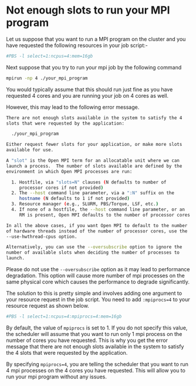 # Not enough slots to run your MPI program

Let us suppose that you want to run a MPI program on the cluster and you have requested the following resources in your job script:-

```bash
#PBS -l select=1:ncpus=4:mem=16gb
```

Next suppose that you try to run your mpi job by the following command

```bash
mpirun -np 4 ./your_mpi_program
```

You would typically assume that this should run just fine as you have requested 4 cores and you are running your job on 4 cores as well.

However, this may lead to the following error message.

```bash
There are not enough slots available in the system to satisfy the 4
slots that were requested by the application:

  ./your_mpi_program

Either request fewer slots for your application, or make more slots
available for use.

A "slot" is the Open MPI term for an allocatable unit where we can
launch a process.  The number of slots available are defined by the
environment in which Open MPI processes are run:

  1. Hostfile, via "slots=N" clauses (N defaults to number of
     processor cores if not provided)
  2. The --host command line parameter, via a ":N" suffix on the
     hostname (N defaults to 1 if not provided)
  3. Resource manager (e.g., SLURM, PBS/Torque, LSF, etc.)
  4. If none of a hostfile, the --host command line parameter, or an
     RM is present, Open MPI defaults to the number of processor cores

In all the above cases, if you want Open MPI to default to the number
of hardware threads instead of the number of processor cores, use the
--use-hwthread-cpus option.

Alternatively, you can use the --oversubscribe option to ignore the
number of available slots when deciding the number of processes to
launch.
```

Please do not use the `--oversubscribe` option as it may lead to performance degradation. This option will cause more number of mpi processes on the same physical core which causes the performance to degrade significantly.

The solution to this is pretty simple and involves adding one argument to your resource request in the job script. You need to add `:mpiprocs=4` to your resource request as shown below.

```bash
#PBS -l select=1:ncpus=4:mpiprocs=4:mem=16gb
```

By default, the value of `mpiprocs` is set to 1. If you do not specify this value, the scheduler will assume that you want to run only 1 mpi process on the number of cores you have requested. This is why you get the error message that there are not enough slots available in the system to satisfy the 4 slots that were requested by the application.

By specifying `mpiprocs=4`, you are telling the scheduler that you want to run 4 mpi processes on the 4 cores you have requested. This will allow you to run your mpi program without any issues.
